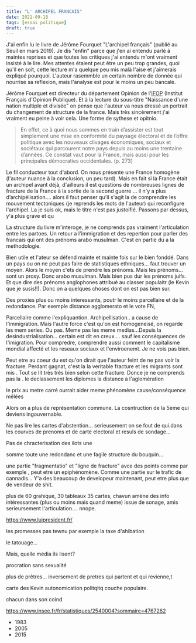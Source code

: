 ```yaml
---
title: "L' ARCHIPEL FRANCAIS"
date: 2021-09-18
tags: [essai politique]
draft: true
---
```


J'ai enfin lu le livre de Jérôme Fourquet "L'archipel français" (publié au Seuil en mars 2019). Je dis "enfin" parce que j'en ai entendu parlé à maintes reprises et que toutes les critiques j'ai entendu m'ont vraiment insisté à le lire. Mes attentes étaient peut être un peu trop grandes, quoi qu'il en soit, cette lecture m'a quelque peu mis malà l'aise et j'aimerais expliqué pourquoi. L'auteur rasemmble un certain nombre de donnée qui nourrise sa reflexion, mais l'analyse est pour le moins un peu bancale. 

Jérôme Fourquet est directeur du département Opinion de l'[IFOP](https://www.ifop.com/) (Institut Français d'Opinion Publique). Et à la lecture du sous-titre "Naissance d'une nation multiple et divisée" on pense que l'auteur va nous dressé un portrait du changement de structure de la france. Mais très sincèrement j'ai vraiment eu peine à voir cela. Une forme de sythese et opitnio. 


> En effet, ce à quoi nous sommes en train d’assister est tout simplement une mise en conformité du paysage électoral et de l’offre politique avec les nouveaux clivages économiques, sociaux et sociétaux qui parcourent notre pays depuis au moins une trentaine d’années. Ce constat vaut pour la France, mais aussi pour les principales démocraties occidentales. (p. 273)


Le fil conducteur tout d'abord. On nous présente une France homogène (l'auteur nuance à la conclusion, un peu tard). Mais en fait si la France était un archipel avant déjà, d'ailleurs il est questions de nombreuses lignes de fracture de la France à la sortie de la second guerre ...  il n'y a plus d’archipélisation.... alors il faut penser qu'il s'agit la de comprendre les mouvement tectoniques  (je reprends les mots de l'auteur) qui reconfigure l'archipel. La je suis ok, mais le titre n'est pas justoifié. Passons par dessus, y'a plus grave et qu

La structure du livre m'interoge, je ne comprends pas vraiment l'articulation entre les partoes. Un retour a l'immigration et des repertion pour parler des francais qui ont des prénoms arabo musulman. C'est en partie du a la methodologie. 

Bien utile et l'ateur se défend mainte et mainte fois sur le bien fonddé. Dans un pays ou on ne peut pas faire de statistiques ethniques... faut trouver un moyen. Alors le moyen c'ets de prendre les prénoms. Mais les prénoms... sont un proxy. Donc arabo musulman. Mais bien pus dur les prénoms juifs. Et que dire des prénoms anglophones attribué au classer populaitr (le Kevin que je susis!!). Donc on a quelques choses dont on est pas bien sur. 

Des proxies plus ou moins interessants, poutr le moins parcellaire et de la redondance. Par exemple distance agglomerato et le vote FN,

Parcellaire comme l'expliquantion. Archipellisation.. a cause de l'immigration. Mais l'autre force c'est qu'on est homogeneisé, on regarde les mem series. Ou pas. Meme pas les meme medias...Depuis la desindustrialisation... certain est dit en creux.... sauf les conséquences de l'imigration. Pour compredre, comprendre aussi comment le capitalisme mondial affecté et les reseaux sociaux et l'enviroenemt. Je ne vois pas bien. 

Peut etre au coeur du est qu'on dirait que l'auteur feint de ne pas voir la fracture. Perdant gagnat, c'est la la veritable fracture et les migrants sont mis . Tout se lit très très bien selon cette fracture. Donce je ne comprends pas la . le declassement les diplomes la distance à l'aglomération

le prix au metre carré ourrait aider
meme phénomène cause/conséquence mêlées

Alors on a plus de représentation commune. La cosntruction de la 5eme qui deviens ingouvernable.

Ne pas lire les cartes d'abstention... serieusement on se fout de qui.dans les courves de prenoms et  de carte electoral et resuls de sondage...

Pas de chracterisation des ilots une 

somme toute une redondanc et une fagile structure du bouquin...

une partie "fragmentatio" et "ligne de fracture" avce des points comme par exemple , peut etre un epiphénomène. Comme une partie sur le trafic de cannadis... Y'a des beaucoup de developeur maintenant, peut etre plus que de vendeur de shit. 

plus de 60 grahique, 30 tableaux 35 cartes, chavun amène des info intéressantes (plus ou moins mais quand meme) issue de sonage, amis serieursement l'articulation.... nnope.

https://www.luipresident.fr/

les promesses pas tewnu par exemple la taxe d'ahibation


le tatouage... 

Mais, quelle média ils lisent? 

procration sans sexualité

plus de prêtres... inversement de pretres qui partent et qui revienne,t


carte des Kevin autonomication politqitq couche populaire. 

chacun dans son coind

https://www.insee.fr/fr/statistiques/2540004?sommaire=4767262



- 1983 
- 2005
- 2015